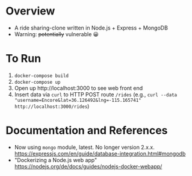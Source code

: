 # Overview
* A ride sharing-clone written in Node.js + Express + MongoDB
* Warning: ~~potentially~~ vulnerable 😀

# To Run
1. `docker-compose build`
2. `docker-compose up`
3. Open up http://localhost:3000 to see web front end
4. Insert data via `curl` to HTTP POST route `/rides` (e.g., `curl --data "username=Encore&lat=36.126492&lng=-115.165741" http://localhost:3000/rides`)

# Documentation and References
* Now using `mongo` module, latest. No longer version 2.x.x. https://expressjs.com/en/guide/database-integration.html#mongodb
* "Dockerizing a Node.js web app" https://nodejs.org/de/docs/guides/nodejs-docker-webapp/

